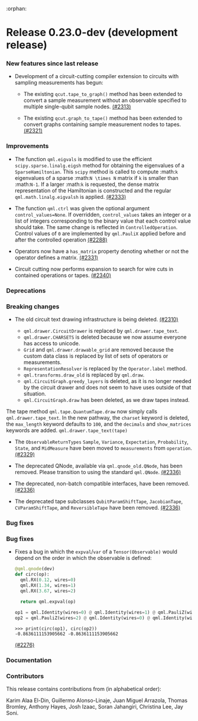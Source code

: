 :orphan:

# Release 0.23.0-dev (development release)

<h3>New features since last release</h3>

* Development of a circuit-cutting compiler extension to circuits with sampling
  measurements has begun:

  - The existing `qcut.tape_to_graph()` method has been extended to convert a
    sample measurement without an observable specified to multiple single-qubit sample
    nodes.
    [(#2313)](https://github.com/PennyLaneAI/pennylane/pull/2313)

  - The existing `qcut.graph_to_tape()` method has been extended to convert
    graphs containing sample measurement nodes to tapes.
    [(#2321)](https://github.com/PennyLaneAI/pennylane/pull/2321)

<h3>Improvements</h3>

* The function `qml.eigvals` is modified to use the efficient `scipy.sparse.linalg.eigsh`
  method for obtaining the eigenvalues of a `SparseHamiltonian`. This `scipy` method is called 
  to compute :math:`k` eigenvalues of a sparse :math:`N \times N` matrix if `k` is smaller
  than :math:`N-1`. If a larger :math:`k` is requested, the dense matrix representation of 
  the Hamiltonian is constructed and the regular `qml.math.linalg.eigvalsh` is applied.
  [(#2333)](https://github.com/PennyLaneAI/pennylane/pull/2333)

* The function `qml.ctrl` was given the optional argument `control_values=None`.
  If overridden, `control_values` takes an integer or a list of integers corresponding to
  the binary value that each control value should take. The same change is reflected in
  `ControlledOperation`. Control values of `0` are implemented by `qml.PauliX` applied
  before and after the controlled operation
  [(#2288)](https://github.com/PennyLaneAI/pennylane/pull/2288)

* Operators now have a `has_matrix` property denoting whether or not the operator defines a matrix.
  [(#2331)](https://github.com/PennyLaneAI/pennylane/pull/2331)
  
* Circuit cutting now performs expansion to search for wire cuts in contained operations or tapes.
  [(#2340)](https://github.com/PennyLaneAI/pennylane/pull/2340)

<h3>Deprecations</h3>

<h3>Breaking changes</h3>

* The old circuit text drawing infrastructure is being deleted.
  [(#2310)](https://github.com/PennyLaneAI/pennylane/pull/2310)

  - `qml.drawer.CircuitDrawer` is replaced by `qml.drawer.tape_text`.
  - `qml.drawer.CHARSETS` is deleted because we now assume everyone has access to unicode.
  - `Grid` and `qml.drawer.drawable_grid` are removed because the custom data class is replaced
      by list of sets of operators or measurements.
  - `RepresentationResolver` is replaced by the `Operator.label` method.
  - `qml.transforms.draw_old` is replaced by `qml.draw`.
  - `qml.CircuitGraph.greedy_layers` is deleted, as it is no longer needed by the circuit drawer and
      does not seem to have uses outside of that situation.
  - `qml.CircuitGraph.draw` has been deleted, as we draw tapes instead.

The tape method `qml.tape.QuantumTape.draw` now simply calls `qml.drawer.tape_text`. 
In the new pathway, the `charset` keyword is deleted, the `max_length` keyword defaults to `100`, and
the `decimals` and `show_matrices` keywords are added. `qml.drawer.tape_text(tape)`

* The `ObservableReturnTypes` `Sample`, `Variance`, `Expectation`, `Probability`, `State`, and `MidMeasure`
  have been moved to `measurements` from `operation`.
  [(#2329)](https://github.com/PennyLaneAI/pennylane/pull/2329)

* The deprecated QNode, available via `qml.qnode_old.QNode`, has been removed. Please
  transition to using the standard `qml.QNode`.
  [(#2336)](https://github.com/PennyLaneAI/pennylane/pull/2336)

* The deprecated, non-batch compatible interfaces, have been removed.
  [(#2336)](https://github.com/PennyLaneAI/pennylane/pull/2336)

* The deprecated tape subclasses `QubitParamShiftTape`, `JacobianTape`, `CVParamShiftTape`, and
  `ReversibleTape` have been removed.
  [(#2336)](https://github.com/PennyLaneAI/pennylane/pull/2336)

<h3>Bug fixes</h3>

<h3>Bug fixes</h3>

* Fixes a bug in which the `expval`/`var` of a `Tensor(Observable)` would depend on the order 
  in which the observable is defined: 
  ```python
  @qml.qnode(dev)
  def circ(op):
    qml.RX(0.12, wires=0)
    qml.RX(1.34, wires=1)
    qml.RX(3.67, wires=2)
    
    return qml.expval(op)
  
  op1 = qml.Identity(wires=0) @ qml.Identity(wires=1) @ qml.PauliZ(wires=2)
  op2 = qml.PauliZ(wires=2) @ qml.Identity(wires=0) @ qml.Identity(wires=1)
  ```

  ```
  >>> print(circ(op1), circ(op2))
  -0.8636111153905662 -0.8636111153905662
  ```
  [(#2276)](https://github.com/PennyLaneAI/pennylane/pull/2276)

<h3>Documentation</h3>

<h3>Contributors</h3>

This release contains contributions from (in alphabetical order):

Karim Alaa El-Din, Guillermo Alonso-Linaje, Juan Miguel Arrazola, Thomas Bromley, Anthony Hayes,
Josh Izaac, Soran Jahangiri, Christina Lee, Jay Soni.

